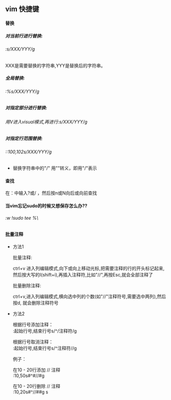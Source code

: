 ## vim 快捷键

#### 替换
##### 对当前行进行替换:
###### :s/XXX/YYY/g

XXX是需要替换的字符串,YYY是替换后的字符串。

##### 全局替换:
###### :%s/XXX/YYY/g
##### 对指定部分进行替换:
###### 用V进入visual模式,再进行:s/XXX/YYY/g
##### 对指定行范围替换:
###### ::100,102s/XXX/YYY/g
* 替换字符串中的"/" 用"\"转义，即用"\/"表示

#### 查找
在：中输入?或/ ，然后按n或N向后或向前查找

#### 当vim忘记sudo的时候又想保存怎么办??
###### :w !sudo tee %\

#### 批量注释
* 方法1  

    批量注释:  
    
    ctrl+v 进入列编辑模式,向下或向上移动光标,把需要注释的行的开头标记起来,然后按大写的I(shift+i),再插入注释符,比如"//",再按Esc,就会全部注释了  
        批量删除注释:  
        ctrl+v,进入列编辑模式,横向选中列的个数(如"//"注释符号,需要选中两列),然后按d, 就会删除注释符号    

* 方法2 

  根据行号添加注释：   :起始行号,结束行号s/^/注释符/g  
    根据行号取消注释：   :起始行号,结束行号s/^注释符//g  
  例子：   
    在10 - 20行添加 // 注释    :10,50s#^#//#g  
      在10 - 20行删除 // 注释    :10,20s#^//##g  s